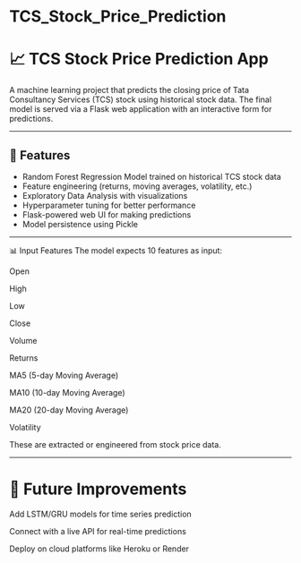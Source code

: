 # TCS_Stock_Price_Prediction

# 📈 TCS Stock Price Prediction App

A machine learning project that predicts the closing price of Tata Consultancy Services (TCS) stock using historical stock data. The final model is served via a Flask web application with an interactive form for predictions.

---

## 📌 Features

- Random Forest Regression Model trained on historical TCS stock data
- Feature engineering (returns, moving averages, volatility, etc.)
- Exploratory Data Analysis with visualizations
- Hyperparameter tuning for better performance
- Flask-powered web UI for making predictions
- Model persistence using Pickle

---


📊 Input Features
The model expects 10 features as input:

Open

High

Low

Close

Volume

Returns

MA5 (5-day Moving Average)

MA10 (10-day Moving Average)

MA20 (20-day Moving Average)

Volatility

These are extracted or engineered from stock price data.

---

# 🚀 Future Improvements


Add LSTM/GRU models for time series prediction

Connect with a live API for real-time predictions

Deploy on cloud platforms like Heroku or Render
